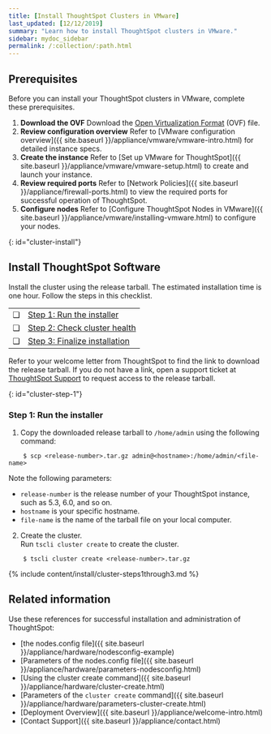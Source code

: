 ```yaml
---
title: [Install ThoughtSpot Clusters in VMware]
last_updated: [12/12/2019]
summary: "Learn how to install ThoughtSpot clusters in VMware."
sidebar: mydoc_sidebar
permalink: /:collection/:path.html
---
```


## Prerequisites
Before you can install your ThoughtSpot clusters in VMware, complete these prerequisites.
1. **Download the OVF** Download the [Open Virtualization Format](https://thoughtspot.egnyte.com/dl/iWvEqo76Pr/) (OVF) file.
1. **Review configuration overview** Refer to [VMware configuration overview]({{ site.baseurl }}/appliance/vmware/vmware-intro.html) for detailed instance specs.
2. **Create the instance** Refer to [Set up VMware for ThoughtSpot]({{ site.baseurl }}/appliance/vmware/vmware-setup.html) to create and launch your instance.
3. **Review required ports** Refer to [Network Policies]({{ site.baseurl }}/appliance/firewall-ports.html) to view the required ports for successful operation of ThoughtSpot.
5. **Configure nodes** Refer to [Configure ThoughtSpot Nodes in VMware]({{ site.baseurl }}/appliance/vmware/installing-vmware.html) to configure your nodes.

{: id="cluster-install"}
## Install ThoughtSpot Software
Install the cluster using the release tarball. The estimated installation time is one hour. Follow the steps in this checklist.

<table>
  <tr>
    <td>&#10063;</td>
    <td><a href="vmware-cluster-install#cluster-step-1">Step 1: Run the installer</a></td>
  </tr>
  <tr>
    <td>&#10063;</td>
    <td><a href="vmware-cluster-install#cluster-step-2">Step 2: Check cluster health</a></td>
  </tr>
  <tr>
    <td>&#10063;</td>
    <td><a href="vmware-cluster-install#cluster-step-3">Step 3: Finalize installation</a></td>
  </tr>
</table>

Refer to your welcome letter from ThoughtSpot to find the link to download the release tarball. If you do not have a link, open a support ticket at [ThoughtSpot Support](https://support.thoughtspot.com) to request access to the release tarball.

{: id="cluster-step-1"}
### Step 1: Run the installer
1. Copy the downloaded release tarball to `/home/admin` using the following command:
```
    $ scp <release-number>.tar.gz admin@<hostname>:/home/admin/<file-name>
```
Note the following parameters:
* `release-number` is the release number of your ThoughtSpot instance, such as 5.3, 6.0, and so on.
* `hostname` is your specific hostname.
* `file-name` is the name of the tarball file on your local computer.

2. Create the cluster.<br>
Run `tscli cluster create` to create the cluster.
```
    $ tscli cluster create <release-number>.tar.gz
```

{% include content/install/cluster-steps1through3.md %}

## Related information
Use these references for successful installation and administration of ThoughtSpot:

* [the nodes.config file]({{ site.baseurl }}/appliance/hardware/nodesconfig-example)
* [Parameters of the nodes.config file]({{ site.baseurl }}/appliance/hardware/parameters-nodesconfig.html)
* [Using the cluster create command]({{ site.baseurl }}/appliance/hardware/cluster-create.html)
* [Parameters of the `cluster create` command]({{ site.baseurl }}/appliance/hardware/parameters-cluster-create.html)
* [Deployment Overview]({{ site.baseurl }}/appliance/welcome-intro.html)
* [Contact Support]({{ site.baseurl }}/appliance/contact.html)
